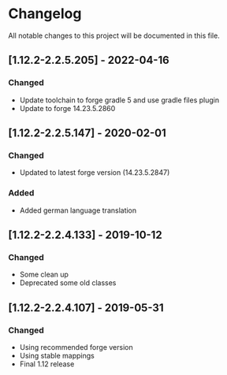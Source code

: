 # Changelog
All notable changes to this project will be documented in this file.

## [1.12.2-2.2.5.205] - 2022-04-16
### Changed
 - Update toolchain to forge gradle 5 and use gradle files plugin
 - Update to forge 14.23.5.2860

## [1.12.2-2.2.5.147] - 2020-02-01
### Changed
 - Updated to latest forge version (14.23.5.2847)

### Added
 - Added german language translation

## [1.12.2-2.2.4.133] - 2019-10-12
### Changed
- Some clean up
- Deprecated some old classes

## [1.12.2-2.2.4.107] - 2019-05-31
### Changed
- Using recommended forge version
- Using stable mappings
- Final 1.12 release